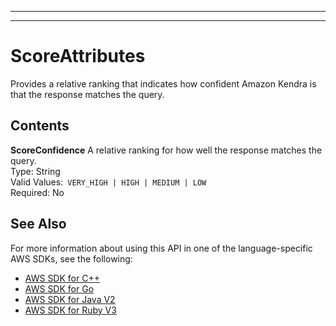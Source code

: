 --------

--------

# ScoreAttributes<a name="API_ScoreAttributes"></a>

Provides a relative ranking that indicates how confident Amazon Kendra is that the response matches the query\.

## Contents<a name="API_ScoreAttributes_Contents"></a>

 **ScoreConfidence**   <a name="Kendra-Type-ScoreAttributes-ScoreConfidence"></a>
A relative ranking for how well the response matches the query\.  
Type: String  
Valid Values:` VERY_HIGH | HIGH | MEDIUM | LOW`   
Required: No

## See Also<a name="API_ScoreAttributes_SeeAlso"></a>

For more information about using this API in one of the language\-specific AWS SDKs, see the following:
+  [ AWS SDK for C\+\+](https://docs.aws.amazon.com/goto/SdkForCpp/kendra-2019-02-03/ScoreAttributes) 
+  [ AWS SDK for Go](https://docs.aws.amazon.com/goto/SdkForGoV1/kendra-2019-02-03/ScoreAttributes) 
+  [ AWS SDK for Java V2](https://docs.aws.amazon.com/goto/SdkForJavaV2/kendra-2019-02-03/ScoreAttributes) 
+  [ AWS SDK for Ruby V3](https://docs.aws.amazon.com/goto/SdkForRubyV3/kendra-2019-02-03/ScoreAttributes) 